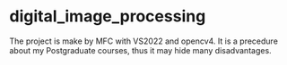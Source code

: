 # digital_image_processing
The project is make by MFC with VS2022 and opencv4. It is a precedure about my Postgraduate courses, thus it may hide many disadvantages.
